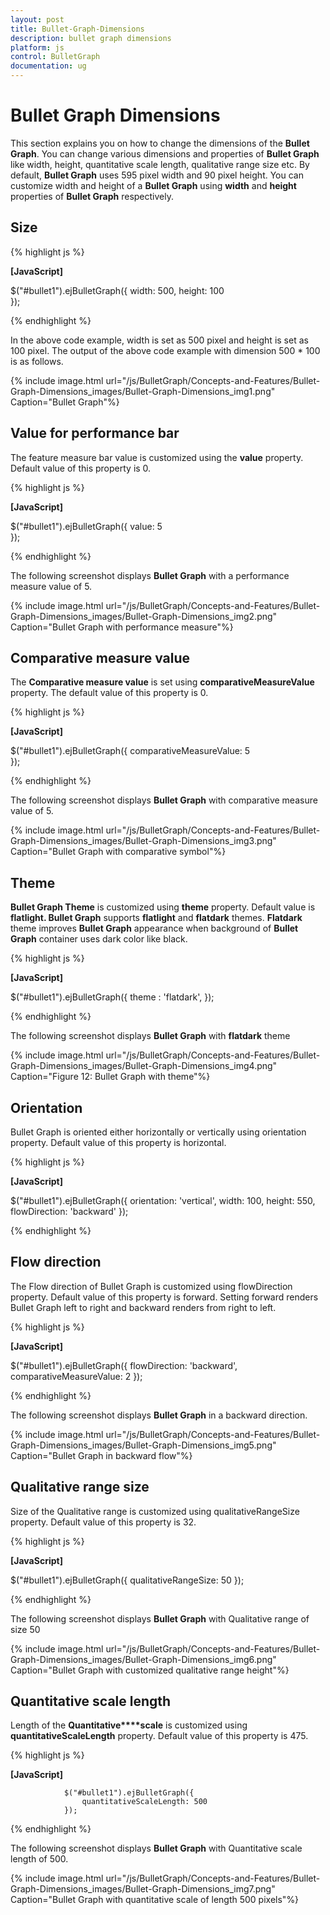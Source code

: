 ```yaml
---
layout: post
title: Bullet-Graph-Dimensions
description: bullet graph dimensions
platform: js
control: BulletGraph	
documentation: ug
---
```


# Bullet Graph Dimensions

This section explains you on how to change the dimensions of the **Bullet Graph**. You can change various dimensions and properties of **Bullet Graph** like width, height, quantitative scale length, qualitative range size etc. By default, **Bullet Graph** uses 595 pixel width and 90 pixel height. You can customize width and height of a **Bullet Graph** using **width** and **height** properties of **Bullet Graph** respectively.

## Size

{% highlight js %}

**[JavaScript]**

$("#bullet1").ejBulletGraph({
                    width: 500, height: 100                  
                });


{% endhighlight %}



In the above code example, width is set as 500 pixel and height is set as 100 pixel. The output of the above code example with dimension 500 * 100 is as follows.

{% include image.html url="/js/BulletGraph/Concepts-and-Features/Bullet-Graph-Dimensions_images/Bullet-Graph-Dimensions_img1.png" Caption="Bullet Graph"%}

## Value for performance bar

The feature measure bar value is customized using the **value** property. Default value of this property is 0.

{% highlight js %}

**[JavaScript]**

$("#bullet1").ejBulletGraph({
                    value: 5                  
                });


{% endhighlight %}



The following screenshot displays **Bullet Graph** with a performance measure value of 5.

{% include image.html url="/js/BulletGraph/Concepts-and-Features/Bullet-Graph-Dimensions_images/Bullet-Graph-Dimensions_img2.png" Caption="Bullet Graph with performance measure"%}

## Comparative measure value

The **Comparative measure value** is set using **comparativeMeasureValue** property. The default value of this property is 0.

{% highlight js %}

**[JavaScript]**

$("#bullet1").ejBulletGraph({
                    comparativeMeasureValue: 5                  
                });


{% endhighlight %}



The following screenshot displays **Bullet Graph** with comparative measure value of 5.

{% include image.html url="/js/BulletGraph/Concepts-and-Features/Bullet-Graph-Dimensions_images/Bullet-Graph-Dimensions_img3.png" Caption="Bullet Graph with comparative symbol"%}

## Theme

**Bullet Graph Theme** is customized using **theme** property. Default value is **flatlight. Bullet Graph** supports **flatlight** and **flatdark** themes. **Flatdark** theme improves **Bullet Graph** appearance when background of **Bullet Graph** container uses dark color like black.

{% highlight js %}

**[JavaScript]**

$("#bullet1").ejBulletGraph({
                    theme : 'flatdark',
                });


{% endhighlight %}



The following screenshot displays **Bullet Graph** with **flatdark** theme

{% include image.html url="/js/BulletGraph/Concepts-and-Features/Bullet-Graph-Dimensions_images/Bullet-Graph-Dimensions_img4.png" Caption="Figure 12: Bullet Graph with theme"%}

## Orientation

Bullet Graph is oriented either horizontally or vertically using orientation property. Default value of this property is horizontal.

{% highlight js %}

**[JavaScript]**

$("#bullet1").ejBulletGraph({
                    orientation: 'vertical',
                    width: 100,
                    height: 550,
                    flowDirection: 'backward'
                });


{% endhighlight %}

## Flow direction

The Flow direction of Bullet Graph is customized using flowDirection property. Default value of this property is forward. Setting forward renders Bullet Graph left to right and backward renders from right to left.

{% highlight js %}

**[JavaScript]**

$("#bullet1").ejBulletGraph({
                    flowDirection: 'backward',
                    comparativeMeasureValue: 2
                });


{% endhighlight %}



The following screenshot displays **Bullet Graph** in a backward direction.

{% include image.html url="/js/BulletGraph/Concepts-and-Features/Bullet-Graph-Dimensions_images/Bullet-Graph-Dimensions_img5.png" Caption="Bullet Graph in backward flow"%}

## Qualitative range size

Size of the Qualitative range is customized using qualitativeRangeSize property. Default value of this property is 32.

{% highlight js %}

**[JavaScript]**

$("#bullet1").ejBulletGraph({
                    qualitativeRangeSize: 50
                });



{% endhighlight %}



The following screenshot displays **Bullet Graph** with Qualitative range of size 50

{% include image.html url="/js/BulletGraph/Concepts-and-Features/Bullet-Graph-Dimensions_images/Bullet-Graph-Dimensions_img6.png" Caption="Bullet Graph with customized qualitative range height"%}

## Quantitative scale length

Length of the **Quantitative****scale** is customized using **quantitativeScaleLength** property. Default value of this property is 475.

{% highlight js %}

**[JavaScript]**

                $("#bullet1").ejBulletGraph({
                    quantitativeScaleLength: 500
                });


{% endhighlight %}



The following screenshot displays **Bullet Graph** with Quantitative scale length of 500.

{% include image.html url="/js/BulletGraph/Concepts-and-Features/Bullet-Graph-Dimensions_images/Bullet-Graph-Dimensions_img7.png" Caption="Bullet Graph with quantitative scale of length 500 pixels"%}

